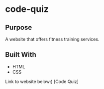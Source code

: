 # code-quiz

## Purpose
A website that offers fitness training services.

## Built With
* HTML
* CSS

Link to website below:)
[Code Quiz]
